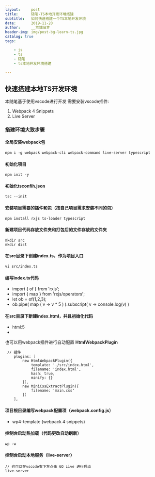 ```yaml
---
layout:     post
title:      随笔-TS本地开发环境搭建
subtitle:   如何快速搭建一个TS本地开发环境
date:       2019-11-20
author:     __荒城旧梦
header-img: img/post-bg-learn-ts.jpg
catalog: true
tags:

    - js
    - ts
    - 随笔
    - ts本地开发环境搭建
    
---
```



## 快速搭建本地TS开发环境

本随笔基于使用vscode进行开发 需要安装vscode插件:

1. Webpack 4 Snippets
2. Live Server

### 搭建环境大致步骤

#### 全局安装webpack包

	npm i -g webpack webpack-cli webpack-command live-server typescript

#### 初始化项目
	npm init -y

#### 初始化tsconfih.json
	tsc --init

#### 安装项目需要的插件和包（按自己项目需求安装不同的包）
	
	npm install rxjs ts-loader typescript

#### 新建项目代码存放文件夹和打包后的文件存放的文件夹
	mkdir src
	mkdir dist

#### 在src目录下创建index.ts，作为项目入口
	vi src/index.ts

#### 编写index.ts代码
- import { of } from 'rxjs';
- import { map } from 'rxjs/operators';
- let ob = of(1,2,3);
- ob.pipe( map ( v => v * 5 ) ).subscript( v => console.log(v) )

#### 在src目录下新建index.html，并且初始化代码

- html:5
- <script src="dist/bundle.js"></script>

也可以用webpack插件进行自动配置 **HtmlWebpackPlugin**

	 // 插件
	    plugins: [
	        new HtmlWebpackPlugin({
	            template: './src/index.html',
	            filename: 'index.html',
	            hash: true,
	            minify: {}
	        }),
	        new MiniCssExtractPlugin({
	            filename: 'main.css'
	        })
	    ],

#### 项目根目录编写webpack配置项（webpack.config.js）

- wp4-template (webpack 4 snippets)

#### 控制台启动热加载（代码更改自动刷新）
	wp -w

#### 控制台启动本地服务（live-server）
	// 也可以在vscode右下方点击 GO Live 进行启动
	live-server
